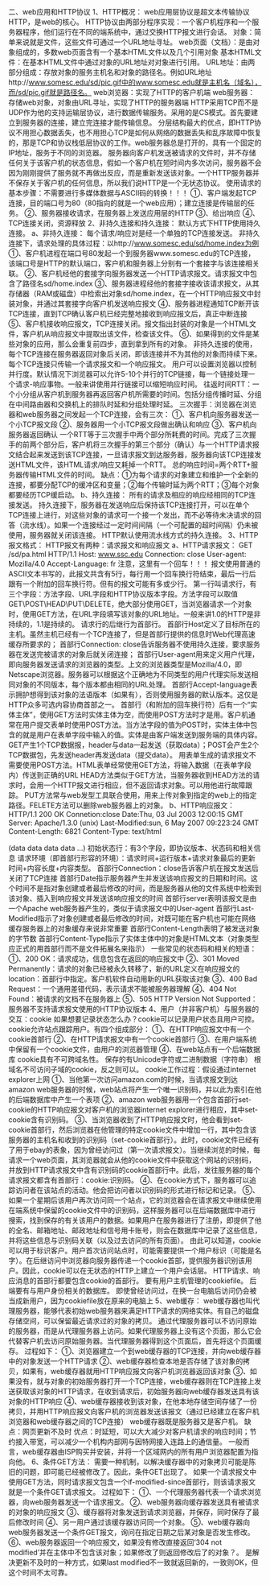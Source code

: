 二、web应用和HTTP协议
1、HTTP概况：
web应用层协议是超文本传输协议HTTP，是web的核心。
HTTP协议由两部分程序实现：一个客户机程序和一个服务器程序，他们运行在不同的端系统中，通过交换HTTP报文进行会话。
对象：简单来说就是文件，这些文件可通过一个URL地址寻址。
web页面（文档）：是由对象组成的，多数web页面含有一个基本HTML文件以及几个引用对象
基本HTML文件：在基本HTML文件中通过对象的URL地址对对象进行引用。
URL地址：由两部分组成：存放对象的服务主机名和对象的路径名。例如URL地址http://www.somesc.edu/sd/pic.gif中的www.somesc.edu就是主机名（域名），而/sd/pic.gif就是路径名。
web浏览器：实现了HTTP的客户机端
web服务器：存储web对象，对象由URL寻址，实现了HTTP的服务器端
HTTP采用TCP而不是UDP作为他的支持运输层协议，进行数据传输服务。采用的是CS模式。首先要建立到服务器的连接，建立完连接才能传输信息。
分层结构最大的优点，即HTTP协议不用担心数据丢失，也不用担心TCP是如何从网络的数据丢失和乱序故障中恢复的，那是TCP和协议栈低层协议的工作。web服务器总是打开的，具有一个固定的IP地址，服务于不同的浏览器。
服务器向客户机发送被请求的文件时，并不存储任何关于该客户机的状态信息，假如一个客户机在短时间内多次访问，服务器不会因为刚刚提供了服务就不再做出反应，而是重新发送该对象。一个HTTP服务器并不保存关于客户机的任何信息，所以我们说HTTP是一个无状态协议。
使用请求的基本步骤：不需要进行多媒体数据与ASCII码的转换！！！
①、客户端发起TCP连接，目的端口号为80（80指向的就是一个web应用）；建立连接是传输层的任务。
②、服务器接收请求，在服务器上发送应用层的HTTP
③、给出响应
④、TCP连接关闭，资源释放
2、非持久连接和持久连接：
默认方式下HTTP使用持久连接。
a、非持久连接：
每个请求/响应对是经一个单独的TCP连接发送。
非持久连接下，请求处理的具体过程：以http://www.somesc.edu/sd/home.index为例
①、客户机进程在端口号80发起一个到服务器www.somesc.edu的TCP连接，该端口号是HTTP的默认端口，客户机和服务器上分别有一个套接字与该连接相关联。
②、客户机经他的套接字向服务器发送一个HTTP请求报文。请求报文中包含了路径名sd/home.index
③、服务器进程经他的套接字接收该请求报文，从其存储器（RAM或磁盘）中检索出对象sd/home.index，在一个HTTP响应报文中封装对象，并通过其套接字向客户机发送响应报文
④、服务器进程通知TCP断开该TCP连接，直到TCP确认客户机已经完整地接收到响应报文后，真正中断连接
⑤、客户机接收响应报文，TCP连接关闭。报文指出封装的对象是一个HTML文件，客户机从响应报文中提取出该文件，检查该文件。
⑥、如果得到的文件是某些对象的应用，那么会重复前四步，直到拿到所有的对象。
非持久连接的使用，每个TCP连接在服务器返回对象后关闭，即该连接并不为其他的对象而持续下来。每个TCP连接只传输一个请求报文和一个响应报文。
用户可以设置浏览器以控制并行度。默认情况下浏览器可以允许5-10个并行的TCP链接，每一个链接处理一个请求-响应事物。一般来讲使用并行链接可以缩短响应时间。
往返时间RTT：一个小分组从客户机到服务器再返回客户机所需要的时间。包括分组传播时延、分组在中间路由器和交换机上的排队时延和分组处理时延。
三次握手：浏览器在浏览器和web服务器之间发起一个TCP连接，会有三次：
①、客户机向服务器发送一个小TCP报文段
②、服务器用一个小TCP报文段做出确认和响应
③、客户机向服务器返回确认
一个RTT等于三次握手中两个部分所耗费的时间。完成了三次握手的前两个部分后，客户机将三次握手的第三个部分（确认）与一个HTTP请求报文结合起来发送到该TCP连接，一旦请求报文到达服务器，服务器向该TCP连接发送HTML文件，该HTML请求/响应又耗掉一个RTT。
总的响应时间=两个RTT+服务器传输HTML文件的时间。
缺点：①为每个请求的对象建立和维护一个全新的连接，都要分配TCP的缓冲区和变量；②每个传输时延为两个RTT；③每个对象都要经历TCP缓启动。
b、持久连接：
所有的请求及相应的响应经相同的TCP连接发送。
持久连接下，服务器在发送响应后保持该TCP连接打开，可以在单个TCP连接上进行，对这些对象的请求可一个接一个发出，而不必等待未决请求的回答（流水线）。如果一个连接经过一定时间间隔（一个可配置的超时间隔）仍未被使用，服务器就关闭该连接。
HTTP默认使用流水线方式的持久连接。
3、HTTP报文格式：
HTTP报文有两种：请求报文和响应报文
a、HTTP请求报文：
GET /sd/pa.html HTTP/1.1
Host: www.ssc.edu
Connection: close
User-agent: Mozilla/4.0
Accept-Language: fr
注意，这里有一个回车！！！
报文使用普通的ASCII文本书写的，此报文共含有5行，每行用一个回车换行符结束，最后一行后跟有一个附加的回车换行符。但有的报文可能有多或少行。
第一行叫请求行，有三个字段：方法字段、URL字段和HTTP协议版本字段。方法字段可以取值GET\POST\HEAD\PUT\DELETE，绝大部分使用GET，当浏览器请求一个对象时，使用GET方法，在URL字段填写该对象的URL地址。一般来讲1.0的HTTP是非持续的，1.1是持续的。
请求行的后继行为首部行。
首部行Host定义了目标所在的主机。虽然主机已经有一个TCP连接了，但是首部行提供的信息时Web代理高速缓存所要求的；
首部行Connection: close告诉服务器不使用持久连接，要求服务器在发送完被请求的对象后就关闭连接；
首部行User-agent用来定义用户代理，即向服务器发送请求的浏览器的类型。上文的浏览器类型是Mozilla/4.0，即Netscape浏览器。服务器可以根据这个正确地为不同类型的用户代理实际发送相同对象的不同版本，每个版本都由相同的URL处理。
首部行Accept-language表示拥护想得到该对象的法语版本（如果有），否则使用服务器的默认版本。这仅是HTTP众多可选内容协商首部之一。
首部行（和附加的回车换行符）后有一个“实体主体”，使用GET方法时实体主体为空，而使用POST方法时才是用。客户机通常在用户提交表单时使用POST方法。当方法字段的值为POST时，实体主体中包含的就是用户在表单字段中输入的值。实体是由客户端发送到服务端的具体内容。
GET产生1个TCP数据报，header与data一起发送（获取data）；POST会产生2个TCP数据包，先发送header再发送data（提交data）。
用表单生成的请求报文不需要使用POST方法。HTML表单经常使用GET方法，将输入数据（在表单字段内）传送到正确的URL
HEAD方法类似于GET方法，当服务器收到HEAD方法的请求时，会用一个HTTP报文进行相应，但不返回请求对象。可以用他进行故障跟踪。
PUT方法常与web发型工具联合使用，用来上传对象到指定的web上的指定路径。FELETE方法可以删除web服务器上的对象。
b、HTTP响应报文：
HTTP/1.1 200 OK
Connetion:close
Date:Thu, 03 Jul 2003 12:00:15 GMT
Server: Apache/1.3.0 (unix)
Last-Modified:sun, 6 May 2007 09:223:24 GMT
Content-Length: 6821
Content-Type: text/html

(data data data data ...)
初始状态行：有3个字段，即协议版本、状态码和相关信息
请求环境（即首部行形容的环境）：请求时间+运行版本+请求对象最后的更新时间+内容长度+内容类型。
首部行Connection：close告诉客户机在报文发送后关闭了TCP连接
首部行Date指示服务器产生并发送该响应报文的日期和时间。这个时间不是指对象创建或者最后修改的时间，而是服务器从他的文件系统中检索到该对象、插入到响应报文并发送该响应报文的时间
首部行server表明该报文是由一个Apache web服务器产生的，类似于请求报文中的User-agent
首部行Last-Modified指示了对象创建或者最后修改的时间，对既可能在客户机也可能在网络缓存服务器上的对象缓存来说非常重要
首部行Content-Length表明了被发送对象的字节数
首部行Content-Type指示了实体主体中的对象是HTML文本（对象类型应正式的用首部行而不是文件拓展名来指示）
一些常见的状态码和相关的短语：
①、200 OK：请求成功，信息包含在返回的响应报文中
②、301 Moved Permanently：请求的对象已经被永久转移了，新的URL定义在响应报文的location：首部行中指定。客户机软件自动用新的URL获取该对象
③、400 Bad Request：一个通用差错代码，表示请求不能被服务器理解
④、404 Not Found：被请求的文档不在服务器上
⑤、505 HTTP Version Not Supported：服务器不支持请求报文使用的HTTP协议版本
4、用户（并非客户机）与服务器的交互：cookie
如果想要记录状态怎么办？cookie可以记录用户状态且用户可控。
cookie允许站点跟踪用户。有四个组成部分：
①、在HTTP响应报文中有一个cookie首部行
②、在HTTP请求报文中有一个cookie首部行
③、在用户端系统中保留有一个cookie文件，由用户的浏览器管理
④、在web站点有一个后端数据库
cookie具有不可跨域名性。
保存的有Unicode字符或二进制数据（字符串）
根域名不可访问子域的cookie，反之则可以。
cookie工作过程：假设通过internet explorer上网
①、当他第一次访问amazon.com的时候，当请求报文到达amazon web服务器的时候，web站点将产生一个唯一识别码，并以此为索引在他的后端数据库中产生一个表项
②、amazon web服务器用一个包含首部行set-cookie的HTTP响应报文对客户机的浏览器internet explorer进行相应，其中set-cookie含有识别码。
③、当浏览器收到了HTTP响应报文时，他会看到set-cookie首部行，然后浏览器在他管理的特定cookie文件中增加一行，其中包含该服务器的主机名和收到的识别码（set-cookie首部行）。此时，cookie文件已经有了用于ebay的表象，因为曾经访问过（第一次请求报文）。当继续浏览的时候，每请求一个web页面，其浏览器就会从他的cookie文件中获取这个网站的识别码，并放到HTTP请求报文中含有识别码的cookie首部行中。此后，发往服务器的每个请求报文都含有首部行：cookie:识别码。
④、在cookie方式下，服务器可以追踪访问者在该站点的活动。他会把访问者以识别码的形式进行标记和记录。
⑤、如果一个星期后该用户再次访问同一个站点，它的浏览器会在请求报文中继续使用在端系统中保留的cookie文件中的识别码，这样服务器可以在后端数据库中进行搜索，找到保存的有关该用户的数据。如果用户在服务器进行了注册，即提供了他的全名、邮箱地址、邮政地址和信号用卡账号，则会在数据库中记录了这些信息，并将这些信息与识别码关联（以及过去访问的所有页面）。
由此可以知道，cookie可以用于标识客户。用户首次访问站点时，可能需要提供一个用户标识（可能是名字）。在后继访问中浏览器向服务器传递一个cookie首部，提供服务器识别该用户。因此，cookie可以在无状态的HTTP上建立一个用户会话层。
HTTP请求、响应消息的首部行都要包含cookie的首部行。
要有用户主机管理的cookiefile。
后端要有与用户身份相关的数据库。
即使曾经访问过，在换一台电脑后访问仍会被当成新用户，因为cookiefile放在原来的电脑上
5、web缓存：
web缓存器也叫代理服务器，能够代表初始web服务器来满足HTTP请求的网络实体。有自己的磁盘存储空间，可以保留最近请求过的对象的拷贝。
通过代理服务器可以不访问原始的服务器，而是从代理服务器上访问。如果代理服务器上没有这个页面，那么它会代替客户机去访问原始服务器。当代理服务器得到这个页面后，首先将这个页面缓存。
过程如下：
①、浏览器建立一个到web缓存器的TCP连接，并向web缓存器中的对象发送一个HTTP请求
②、web缓存器检查本地是否存储了该对象的拷贝，如果有，web缓存器就用HTTP响应报文向客户机浏览器返回该对象
③、如果没有，就与对象的初始服务器打开一个TCP连接，web缓存器则在TCP连接上发送获取该对象的HTTP请求，在收到请求后，初始服务器向web缓存器发送具有该对象的HTTP响应
④、web缓存器接收到该对象，在他本地存储空间存储了一份拷贝，并用HTTP响应报文向客户机的浏览器发送该报文（通过已经建立在客户机浏览器和web缓存器之间的TCP连接）
web缓存器既是服务器又是客户机。
缺点：网页更新不及时
优点：时延短，可以大大减少对客户机请求的响应时间；节约接入带宽，可以减少一个机构内部网与因特网接入连路上的通信量。
一般而言，web缓存器由ISP购买并安装，并将一个区域网内的所有用户浏览器配置为指向他。
6、条件GET方法：
需要一种机制，以解决缓存器中的对象拷贝可能是陈旧的问题，即可能已经被修改了。因此，条件GET出现了。
如果一个请求报文中使用GET方法，同时请求报文包含一个if-modified-since首部行，则该请求报文就是一个条件GET请求报文。
过程如下：
①、一个代理服务器代表一个请求浏览器，向web服务器发送一个请求报文。
②、web服务器向缓存器发送具有被请求的对象的响应报文
③、缓存器将对象发送到请求浏览器，并保存，同时保存了最后修改时间
④、另一用户通过该缓存器访问同一个对象。
⑤、web缓存器向web服务器发送一个条件GET报文，询问在指定日期之后某对象是否发生修改。
⑥、web服务器返回一个响应报文，如果没有修改直接返回‘304 not modified’并在主体中不包含该对象；如果修改了则返回修改后了的对象？。
是解决更新不及时的一种方式，如果last modified不一致就返回新的，一致则OK，但这个时间不太可靠。
